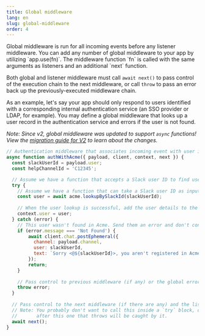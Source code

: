 ```yaml
---
title: Global middleware
lang: en
slug: global-middleware
order: 4
---
```


<div class="section-content">
Global middleware is run for all incoming events before any listener middleware. You can add any number of global middleware to your app by utilizing `app.use(fn)`. The middleware function `fn` is called with the same arguments as listeners and an additional `next` function.

Both global and listener middleware must call `await next()` to pass control of the execution chain to the next middleware, or call `throw` to pass an error back up the previously-executed middleware chain.

As an example, let's say your app should only respond to users identified with a corresponding internal authentication service (an SSO provider or LDAP, for example). You may define a global middleware that looks up a user record in the authentication service and errors if the user is not found.

*Note: Since v2, global middleware was updated to support `async` functions! View the [migration guide for V2](https://slack.dev/bolt/tutorial/migration-v2) to learn about the changes.*
</div>

```javascript
// Authentication middleware that associates incoming event with user in Acme identity provider
async function authWithAcme({ payload, client, context, next }) {
  const slackUserId = payload.user;
  const helpChannelId = 'C12345';

  // Assume we have a function that accepts a Slack user ID to find user details from Acme
  try {
    // Assume we have a function that can take a Slack user ID as input to find user details from the provider
    const user = await acme.lookupBySlackId(slackUserId);
      
    // When the user lookup is successful, add the user details to the context
    context.user = user;
  } catch (error) {
    // This user wasn't found in Acme. Send them an error and don't continue processing event
    if (error.message === 'Not Found') {
        await client.chat.postEphemeral({
          channel: payload.channel,
          user: slackUserId,
          text: `Sorry <@${slackUserId}>, you aren't registered in Acme. Please post in <#${helpChannelId}> for assistance.`
        });
        return;
    }
    
    // Pass control to previous middleware (if any) or the global error handler
    throw error;
  }
  
  // Pass control to the next middleware (if there are any) and the listener functions
  // Note: You probably don't want to call this inside a `try` block, or any middleware
  //       after this one that throws will be caught by it. 
  await next();
}
```
